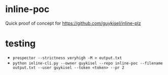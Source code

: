 # inline-poc
Quick proof of concept for https://github.com/guykisel/inline-plz


# testing
* `prospector --strictness veryhigh -M > output.txt`
* `python inline-cli.py --owner guykisel --repo inline-poc --filename output.txt --user guykisel --token <token> --pr 2`
